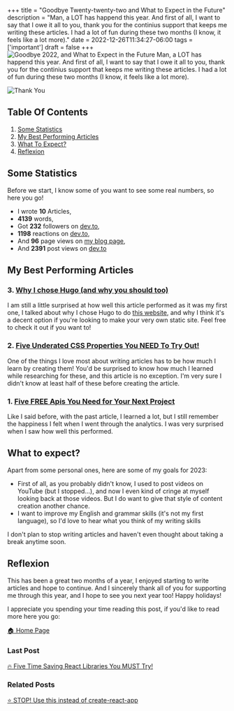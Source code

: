 +++
title = "Goodbye Twenty-twenty-two and What to Expect in the Future"
description = "Man, a LOT has happend this year. And first of all, I want to say that I owe it all to you, thank you for the continius support that keeps me writing these articles. I had a lot of fun during these two months (I know, it feels like a lot more)."
date = 2022-12-26T11:34:27-06:00
tags = ['important']
draft = false
+++
![Goodbye 2022, and What to Expect in the Future](https://dev-to-uploads.s3.amazonaws.com/uploads/articles/gqks4l6xhgk1zjfx58c7.png)
Man, a LOT has happend this year. And first of all, I want to say that I owe it all to you, thank you for the continius support that keeps me writing these articles. I had a lot of fun during these two months (I know, it feels like a lot more).
<!--more-->
![Thank You](https://media.giphy.com/media/po3NDGWuAE33qmWqe3/giphy.gif)

## Table Of Contents
1. [Some Statistics](#some-statistics)
2. [My Best Performing Articles](#my-best-performing-articles)
3. [What To Expect?](#what-to-expect)
4. [Reflexion](#reflexion)

## Some Statistics
Before we start, I know some of you want to see some real numbers, so here you go!
* I wrote **10** Articles,
* **4139** words,
* Got **232** followers on [dev.to](https://dev.to/codeystein),
* **1198** reactions on [dev.to](https://dev.to/codeystein),
* And **96** page views on [my blog page](https://the-net-blog.netlify.app/),
* And **2391** post views on [dev.to](https://dev.to/codeystein)


## My Best Performing Articles
### 3. [Why I chose Hugo (and why you should too)](https://the-net-blog.netlify.app/post/why-i-chose-hugo/)
I am still a little surprised at how well this article performed as it was my first one, I talked about why I chose Hugo to do [this website](https://the-net-blog.netlify.app/), and why I think it's a decent option if you're looking to make your very own static site. Feel free to check it out if you want to!

### 2. [Five Underated CSS Properties You NEED To Try Out!](https://the-net-blog.netlify.app/post/five-underated-css-properties-you-need-to-try-out/)
One of the things I love most about writing articles has to be how much I learn by creating them! You'd be surprised to know how much I learned while researching for these, and this article is no exception. I'm very sure I didn't know at least half of these before creating the article.

### 1. [Five FREE Apis You Need for Your Next Project](https://the-net-blog.netlify.app/post/five-free-apis-you-need-for-your-next-project/)
Like I said before, with the past article, I learned a lot, but I still remember the happiness I felt when I went through the analytics. I was very surprised when I saw how well this performed.

## What to expect?
Apart from some personal ones, here are some of my goals for 2023: 
* First of all, as you probably didn't know, I used to post videos on YouTube (but I stopped...), and now I even kind of cringe at myself looking back at those videos. But I do want to give that style of content creation another chance.
* I want to improve my English and grammar skills (it's not my first language), so I'd love to hear what you think of my writing skills

I don't plan to stop writing articles and haven't even thought about taking a break anytime soon.

## Reflexion
This has been a great two months of a year, I enjoyed starting to write articles and hope to continue. And I sincerely thank all of you for supporting me through this year, and I hope to see you next year too! Happy holidays!

I appreciate you spending your time reading this post, if you'd like to read more here you go:

[🏠  Home Page](https://the-net-blog.netlify.app/)

### Last Post
[🔥 Five Time Saving React Libraries You MUST Try!](https://the-net-blog.netlify.app/post/five-time-saving-react-packages-you-must-try/)

### Related Posts
[⭐️ STOP! Use this instead of create-react-app](https://the-net-blog.netlify.app/post/what-is-open-source/)


